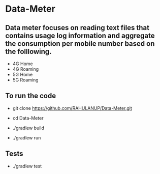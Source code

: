 # Data-Meter

## Data meter focuses on reading text files that contains usage log information and aggregate the consumption per mobile number based on the folllowing.

+ 4G Home
+ 4G Roaming
+ 5G Home
+ 5G Roaming

## To run the code


+ git clone https://github.com/RAHULANUP/Data-Meter.git
+ cd Data-Meter

+ ./gradlew build
+ ./gradlew run

## Tests

+ ./gradlew test
